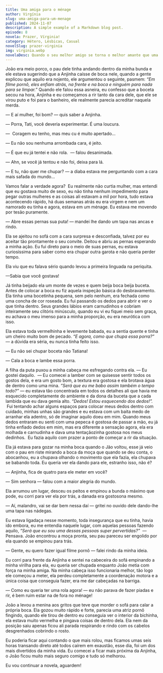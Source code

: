 ```yaml
---
title: Uma amiga para o ménage
author: Virgínia
slug: uma-amiga-para-um-menage
published: 2024-11-07
description: A simple example of a Markdown blog post.
episode: 8
novela: Prazer, Vírginia!
category: Hétero, Lésbicas, Casual
novelSlug: prazer-virginia
img: virginia.webp
novelaDesc: Quando o seu melhor amigo se torna o melhor amante que uma menina pode desejar!
---
```


João era meio porco, o pau dele tinha andando dentro da minha bunda e ele estava sugerindo que a Anjinha caísse de boca nele, quando a gente explicou que aquilo era nojento, ele argumentou o seguinte, pasmem: _“Em filme pornô, eles enfiam atrás, na frente e na boca e ninguém para nada para se limpar.”_ Quando ele falou essa asneira, eu confesso que a boceta secou na hora, Anjinha e eu começamos a rir tanto da cara dele, que ele se virou puto e foi para o banheiro, ele realmente parecia acreditar naquela merda.

— E aí mulher, foi bom? — quis saber a Anjinha.

— Porra, Tati, você deveria experimentar. É uma loucura.

—  Coragem eu tenho, mas meu cu é muito apertado...

— Eu não sou nenhuma arrombada cara, é jeito.

— É que eu já tentei e não rola.  — falou desanimada.

— Ahn, se você já tentou e não foi, deixa para lá.

— E tu, não quer me chupar? — a diaba estava me perguntando com a cara mais safada do mundo...

Vamos falar a verdade agora?  Eu realmente não curtia mulher, mas entendi que eu gostava muito de sexo, eu não tinha nenhum impedimento para pegar outras mulheres e as coisas ali estavam a mil por hora, tudo estava acontecendo rápido, há duas semanas atrás eu era virgem e nem um namorado eu tinha e agora, estava em um ménage. Eu estava me movendo por tesão puramente.

— Abre essas pernas sua puta! — mandei lhe dando um tapa nas ancas e rindo.

Ela se ajeitou no sofá com a cara surpresa e desconfiada, talvez por eu aceitar tão prontamente o seu convite. Deitou e abriu as pernas esperando a minha ação. Eu fui direto para o meio de suas pernas, eu estava curiosíssima para saber como era chupar outra garota e não queria perder tempo.

Ela viu que eu falava sério quando levou a primeira linguada na periquita.

—Sabia que você gostava!

Já tinha beijado ela um monte de vezes e quem beija boca beija buceta. Antes de colocar a boca eu fiz aquela inspeção básica do desbravamento. Ela tinha uma bocetinha pequena, sem pelo nenhum, era fechada como uma concha de cor roseada. Eu fui passando os dedos para abrir e ver o que tinha dentro. Seus grandes lábios eram carnudinhos e cobriam inteiramente seu clitóris minúsculo, quando eu vi eu fiquei meio sem graça, eu achava o meu imenso para a minha proporção, eu era neurótica com isso.

Ela estava toda vermelhinha e levemente babada, eu a sentia quente e tinha um cheiro muito bom de pecado. _“E agora, como que chupa essa porra?”_ — a dúvida era séria, eu nunca tinha feito isso.

— Eu não sei chupar boceta não Tatiana!

— Cala a boca e lambe essa porra.

A filha da puta puxou a minha cabeça me esfregando contra ela. — Eu gostei daquilo.  — Eu comecei a lamber com se quisesse sentir todos os gostos dela, e era um gosto bom, a textura era gostosa e ela brotava água de dentro como uma mina. _“Será que eu me babo assim também o tempo todo?”_ — eu estava tão concentrada em todos os detalhes ali que havia me esquecido completamente do ambiente e da dona da buceta que a cada lambida que eu dava gemia alto. _“Dedos! Estou esquecendo dos dedos!”._  Fui tentando achar alguns espaços para colocar meus dedos dentro com cuidado, minhas unhas são grandes e eu estava com um baita medo de arranhar ela adentro, só de imaginar aquilo doeu em mim. Quando meus dedos entraram eu senti com uma pepeca é gostosa de passar a mão, eu já tinha enfiado dedos em mim, mas era diferente a sensação agora, ela era molhada e carnudinha e dava uma tentaçãozinha gostosa nos meus dedinhos.  Eu fazia aquilo com prazer a ponto de começar a rir da situação.

Ela já estava para gozar na minha boca quando o Jão voltou, esse já veio com o pau em riste mirando a boca da moça que quando se deu conta, o abocanhou, eu a chupava olhando o movimento que ela fazia, ela chupava se babando toda. Eu queria ver ela dando para ele, estranho isso, não é?

— Anjinha, fica de quatro para ele meter em você?

— Sim senhora — falou com a maior alegria do mundo.

Ela arrumou um lugar, desceu os peitos e empinou a bunda o máximo que pode, eu corri para ver ela por trás, a danada era gostosona mesmo.

— Aí, malandro, vai se dar bem nessa daí — gritei no ouvido dele dando-lhe uma tapa nas nádegas.

Eu estava ligadaça nesse momento, toda insegurança que eu tinha, havia ido embora, eu me entendia naquele lugar, com aquelas pessoas fazendo aquilo, *“Será que eu sou uma dessas pessoas super pervertidas?”*  — Pensava. João encontrou a moça pronta, seu pau pareceu ser engolido por ela quando se empinou para trás.

— Gente, eu quero fazer igual filme pornô — falei rindo da minha ideia.

Eu corri para frente da Anjinha e sentei na cabeceira do sofá empinando a minha virilha para ela, eu queria ser chupada enquanto João metia com força na minha amiga. Na minha cabeça isso funcionaria melhor, tão logo ele começou a meter, ela perdeu completamente a coordenação motora e a única coisa que conseguia fazer, era me dar cabeçadas na barriga.

— Como eu queria ter uma rola agora! — eu não parava de fazer piadas e rir, é bem ruim estar na de fora no ménage!

João a levou a menina aos gritos que teve que morder o sofá para calar a própria boca. Ela gozou muito rápido e forte, parecia uma atriz pornô fingindo, quando ele tirou de dentro eu conseguia ver o interior da bichinha, ela estava muito vermelha e pingava coisas de dentro dela. Ela nem da posição saiu apenas ficou ali parada respirando e rindo com os cabelos desgrenhados cobrindo o rosto.

Eu poderia ficar aqui contando o que mais rolou, mas ficamos umas seis horas transando direto até todos caírem em exaustão, esse dia, foi um dos mais divertidos da minha vida. Eu comecei a ficar mais próxima da Anjinha, o João ficou muito mais seguro comigo e tudo só melhorou.

Eu vou continuar a novela, aguardem!
